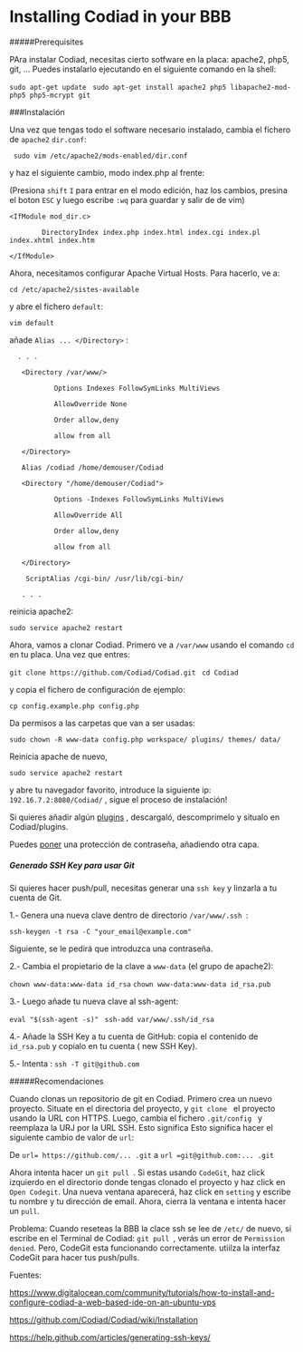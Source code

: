 # Installing Codiad in your BBB


#####Prerequisites

PAra instalar Codiad, necesitas cierto sotfware en la placa: apache2, php5, git, ... Puedes instalarlo ejecutando en el siguiente comando en la shell:

 `sudo apt-get update `
 `sudo apt-get install apache2 php5 libapache2-mod-php5 php5-mcrypt git `
	
###Instalación

Una vez que tengas todo el software necesario instalado, cambia el fichero de `apache2` `dir.conf`:

` sudo vim /etc/apache2/mods-enabled/dir.conf`

y haz el siguiente cambio, modo index.php al frente:

(Presiona `shift` `I` para entrar en el modo edición, haz los cambios, presina el boton `ESC` y luego escribe `:wq` para guardar y salir de de vim)

`<IfModule mod_dir.c>`

`         DirectoryIndex index.php index.html index.cgi index.pl index.xhtml index.htm `

`</IfModule> `

Ahora, necesitamos configurar Apache Virtual Hosts. Para hacerlo, ve a:

`cd /etc/apache2/sistes-available `

y abre el fichero `default`:

`vim default`

añade ` Alias ... </Directory> ` :

`	. . . `

`    <Directory /var/www/> `

`            Options Indexes FollowSymLinks MultiViews `

`            AllowOverride None `

`            Order allow,deny `

`            allow from all `

`    </Directory> `

`    Alias /codiad /home/demouser/Codiad `

`    <Directory "/home/demouser/Codiad"> `

`            Options -Indexes FollowSymLinks MultiViews `

`            AllowOverride All `

`            Order allow,deny `

`            allow from all `

`    </Directory> `

`    ScriptAlias /cgi-bin/ /usr/lib/cgi-bin/`

`    . . . `

reinicia apache2:

`sudo service apache2 restart `

Ahora, vamos a clonar Codiad. Primero ve a `/var/www` usando el comando `cd` en tu placa. Una vez que entres:

`git clone https://github.com/Codiad/Codiad.git `
`cd Codiad `

y copia el fichero de configuración de ejemplo:

` cp config.example.php config.php `

Da permisos a las carpetas que van a ser usadas:

`sudo chown -R www-data config.php workspace/ plugins/ themes/ data/ `

Reinicia apache de nuevo,

`sudo service apache2 restart `

y abre tu navegador favorito, introduce la siguiente ip: `192.16.7.2:8080/Codiad/` , sigue el proceso de instalación!

Si quieres añadir algún [plugins](http://market.codiad.com/) , descargaló, descomprimelo y situalo en Codiad/plugins.

Puedes [poner](https://www.digitalocean.com/community/tutorials/how-to-install-and-configure-codiad-a-web-based-ide-on-an-ubuntu-vps) una protección de contraseña, añadiendo otra capa. 

##### Generado SSH Key para usar Git

Si quieres hacer push/pull, necesitas generar una `ssh key` y linzarla a tu cuenta de Git.

1.- Genera una nueva clave dentro de directorio `/var/www/.ssh `:

`ssh-keygen -t rsa -C "your_email@example.com" `

Siguiente, se le pedirá que introduzca una contraseña.

2.- Cambia el propietario de la clave a `www-data` (el grupo de apache2):

` chown www-data:www-data id_rsa `
` chown www-data:www-data id_rsa.pub `

3.- Luego añade tu nueva clave al ssh-agent:

`eval "$(ssh-agent -s)" `
`ssh-add var/www/.ssh/id_rsa `

4.- Añade la SSH Key a tu cuenta de GitHub: copia el contenido de `id_rsa.pub` y copialo en tu cuenta ( new SSH Key).

5.- Intenta : ` ssh -T git@github.com `

#####Recomendaciones

Cuando clonas un repositorio de git en Codiad. Primero crea un nuevo proyecto. Situate en el directoria del proyecto, y
`git clone `  el proyecto usando la URL con HTTPS. Luego, cambia el fichero `.git/config ` y reemplaza la URJ por la URL SSH. Esto significa  Esto significa hacer el siguiente cambio de valor de `url`:

De `url= https://github.com/... .git` a `url =git@github.com:... .git`

Ahora intenta hacer un `git pull `. Si estas usando `CodeGit`, haz click izquierdo en el directorio donde tengas clonado el proyecto y haz click en `Open Codegit`. Una nueva ventana aparecerá, haz click en `setting` y escribe tu nombre y tu dirección de email. Ahora, cierra la ventana e intenta hacer un `pull`.

Problema: Cuando reseteas la BBB la clace ssh se lee de `/etc/` de nuevo, si escribe en el Terminal de Codiad: `git pull `, verás un error de `Permission denied`. Pero, CodeGit esta funcionando correctamente. utiilza la interfaz CodeGit para hacer tus push/pulls.

Fuentes:

https://www.digitalocean.com/community/tutorials/how-to-install-and-configure-codiad-a-web-based-ide-on-an-ubuntu-vps

https://github.com/Codiad/Codiad/wiki/Installation

https://help.github.com/articles/generating-ssh-keys/
